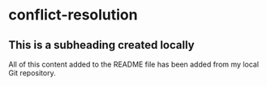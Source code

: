 # conflict-resolution

## This is a subheading created locally

All of this content added to the README file has been added from my local Git
repository.
